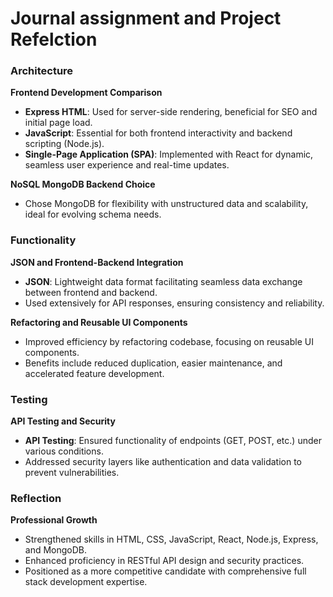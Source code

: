 # Journal assignment and Project Refelction

### Architecture

**Frontend Development Comparison**

- **Express HTML**: Used for server-side rendering, beneficial for SEO and initial page load.
- **JavaScript**: Essential for both frontend interactivity and backend scripting (Node.js).
- **Single-Page Application (SPA)**: Implemented with React for dynamic, seamless user experience and real-time updates.

**NoSQL MongoDB Backend Choice**

- Chose MongoDB for flexibility with unstructured data and scalability, ideal for evolving schema needs.

### Functionality

**JSON and Frontend-Backend Integration**

- **JSON**: Lightweight data format facilitating seamless data exchange between frontend and backend.
- Used extensively for API responses, ensuring consistency and reliability.

**Refactoring and Reusable UI Components**

- Improved efficiency by refactoring codebase, focusing on reusable UI components.
- Benefits include reduced duplication, easier maintenance, and accelerated feature development.

### Testing

**API Testing and Security**

- **API Testing**: Ensured functionality of endpoints (GET, POST, etc.) under various conditions.
- Addressed security layers like authentication and data validation to prevent vulnerabilities.

### Reflection

**Professional Growth**

- Strengthened skills in HTML, CSS, JavaScript, React, Node.js, Express, and MongoDB.
- Enhanced proficiency in RESTful API design and security practices.
- Positioned as a more competitive candidate with comprehensive full stack development expertise.
